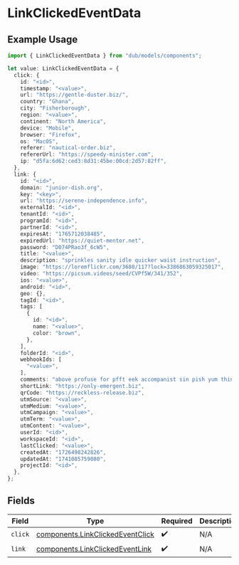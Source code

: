 # LinkClickedEventData

## Example Usage

```typescript
import { LinkClickedEventData } from "dub/models/components";

let value: LinkClickedEventData = {
  click: {
    id: "<id>",
    timestamp: "<value>",
    url: "https://gentle-duster.biz/",
    country: "Ghana",
    city: "Fisherborough",
    region: "<value>",
    continent: "North America",
    device: "Mobile",
    browser: "Firefox",
    os: "MacOS",
    referer: "nautical-order.biz",
    refererUrl: "https://speedy-minister.com",
    ip: "d5fa:6d62:ced3:8d31:45be:00cd:2d57:82ff",
  },
  link: {
    id: "<id>",
    domain: "junior-dish.org",
    key: "<key>",
    url: "https://serene-independence.info",
    externalId: "<id>",
    tenantId: "<id>",
    programId: "<id>",
    partnerId: "<id>",
    expiresAt: "1765712038485",
    expiredUrl: "https://quiet-mentor.net",
    password: "D074PRao3f_6cW5",
    title: "<value>",
    description: "sprinkles sanity idle quicker waist instruction",
    image: "https://loremflickr.com/3680/117?lock=3386863059325017",
    video: "https://picsum.videos/seed/CVPf5W/341/352",
    ios: "<value>",
    android: "<id>",
    geo: {},
    tagId: "<id>",
    tags: [
      {
        id: "<id>",
        name: "<value>",
        color: "brown",
      },
    ],
    folderId: "<id>",
    webhookIds: [
      "<value>",
    ],
    comments: "above profuse for pfft eek accompanist sin pish yum thin",
    shortLink: "https://only-emergent.biz",
    qrCode: "https://reckless-release.biz",
    utmSource: "<value>",
    utmMedium: "<value>",
    utmCampaign: "<value>",
    utmTerm: "<value>",
    utmContent: "<value>",
    userId: "<id>",
    workspaceId: "<id>",
    lastClicked: "<value>",
    createdAt: "1726498242826",
    updatedAt: "1741085759080",
    projectId: "<id>",
  },
};
```

## Fields

| Field                                                                                | Type                                                                                 | Required                                                                             | Description                                                                          |
| ------------------------------------------------------------------------------------ | ------------------------------------------------------------------------------------ | ------------------------------------------------------------------------------------ | ------------------------------------------------------------------------------------ |
| `click`                                                                              | [components.LinkClickedEventClick](../../models/components/linkclickedeventclick.md) | :heavy_check_mark:                                                                   | N/A                                                                                  |
| `link`                                                                               | [components.LinkClickedEventLink](../../models/components/linkclickedeventlink.md)   | :heavy_check_mark:                                                                   | N/A                                                                                  |